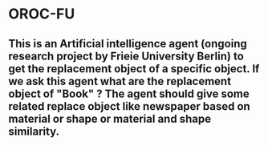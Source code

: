 # OROC-FU

## This is an Artificial intelligence agent (ongoing research project by Frieie University Berlin) to get the replacement object of a specific object. If we ask this agent what are the replacement object of "Book" ? The agent should give some related replace object like newspaper based on material or shape or material and shape similarity. 
